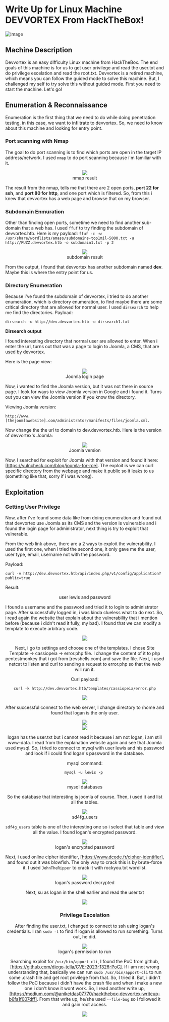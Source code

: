 # Write Up for Linux Machine DEVVORTEX From HackTheBox!

![image](https://github.com/user-attachments/assets/4dd5af75-f9a8-499e-a1e8-31b9dc296b8e)

## Machine Description
Devvortex is an easy difficulty Linux machine from HackTheBox. The end goals of this machine is for us to get user privilege and read the user.txt and do privilege escelation and read the root.txt.
Devvortex is a retired machine, which means you can follow the guided mode to solve this machine. But, I challenged my self to try solve this without guided mode. First you need to start the machine. Let's go!

## Enumeration & Reconnaissance 
Enumeration is the first thing that we need to do while doing penetration testing, in this case, we want to infiltrate to devvortex. So, we need to know about this machine and looking for entry point.

### Port scanning with Nmap
The goal to do port scanning is to find which ports are open in the target IP address/network. I used `nmap` to do port scanning because i'm familiar with it.

<div align="center">
    <img src=https://github.com/user-attachments/assets/6f6f6bb7-1c21-4f07-9397-d97ac44a8778>
</div>


<div align="center">nmap result</div>



The result from the nmap, tells me that there are 2 open ports, **port 22 for ssh**, and **port 80 for http**, and one port which is filtered. So, from this i knew that devvortex has a web page and browse that on my browser.

### Subdomain Enmuration 
Other than finding open ports, sometime we need to find another sub-domain that a web has. I used `ffuf` to try finding the subdomain of devvortex.htb. Here is my payload: `ffuf -c -w /usr/share/wordlists/amass/subdomains-top1mil-5000.txt -u http://FUZZ.devvortex.htb -o subdomain1.txt -p 2`

<div align="center">
    <img src=https://github.com/user-attachments/assets/c3b492fc-f091-4b71-a594-540f36f20248>
</div>


<div align="center">subdomain result</div>



From the output, i found that devvortex has another subdomain named **dev**. Maybe this is where the entry point for us.

### Directory Enumeration
Because i've found the subdomain of devvortex, i tried to do another enumeration, which is directory enumeration, to find maybe there are some critical directory that are allowed for normal user. I used `dirsearch` to help me find the directories.
Payload: 

    dirsearch -u http://dev.devvortex.htb -o dirsearch1.txt

**Dirsearch output**


<div aling="center"
    <img src=https://github.com/user-attachments/assets/9855a7a3-439c-40ac-9ff4-2a3ba50d68ff>
</div>


I found interesting directory that normal user are allowed to enter. When i enter the url, turns out that was a page to login to Joomla, a CMS, that are used by devvortex.

Here is the page view:


<div align="center">
    <img src=https://github.com/user-attachments/assets/6573cd78-0ef0-43a4-bf83-a22131733c16>
</div>


<div align="center">Joomla login page</div>

Now, i wanted to find the Joomla version, but it was not there in source page. I look for ways to view Joomla version in Google and i found it. Turns out you can view the Joomla version if you know the directory.

Viewing Joomla version: 

    http://www.[thejoomlawebsite].com/administrator/manifests/files/joomla.xml.

Now change the the url to domain to dev.devvortex.htb. Here is the version of devvortex's Joomla:

<div align="center">
    <img src=https://github.com/user-attachments/assets/67f3a279-c622-41f8-a89f-f69c4999bf42>
</div>


<div align="center">Joomla version</div>


Now, I searched for exploit for Joomla with that version and found it here: [https://vulncheck.com/blog/joomla-for-rce]. The exploit is we can curl specific directory from the webpage and make it public so it leaks to us (something like that, sorry if i was wrong).

## Exploitation

### Getting User Privilege
Now, after i've found some data like from doing enumeration and found out that devvortex use Joomla as its CMS and the version is vulnerable and i found the login page for administrator, next thing is try to exploit that vulnerable.

From the web link above, there are a 2 ways to exploit the vulnerability. I used the first one, when i tried the second one, it only gave me the user, user type, email, username not with the password.

Payload: 

    curl -v http://dev.devvortex.htb/api/index.php/v1/config/application?public=true

Result:

<div align="center"
    <img src=https://github.com/user-attachments/assets/fe3f4e00-ae69-44d7-afd4-9165d38c76d4>
</div>


<div align="center">user lewis and password</div>


I found a username and the password and tried it to login to administrator page. After successfully logged in, i was kinda clueless what to do next. So, i read again the website that explain about the vulnerability that i mention before (because i didn't read it fully, my bad). I found that we can modify a template to execute arbitrary code.


<div align="center">
    <img src=https://github.com/user-attachments/assets/065a13e7-c327-4626-8b55-d56ade97a148"
</div>



Next, i go to settings and choose one of the templates. I chose Site Template -> cassiopeia -> error.php file. I change the content of it to php pentestmonkey that i got from [revshells.com] and save the file. Next, i used netcat to listen and curl to sending a request to error.php so that the web will run it.

Curl payload: 

    curl -k http://dev.devvortex.htb/templates/cassiopeia/error.php


<div algin="center">
    <img src=https://github.com/user-attachments/assets/450dce9b-59fa-488c-9f5d-06c811fee2c5>
</div>



After successful connect to the web server, I change directory to /home and found that logan is the only user.


<div align="center">
    <img src=https://github.com/user-attachments/assets/3175333a-3872-491f-bb8c-b74bea535c86>
</div>



<div align="center">
    <img src=https://github.com/user-attachments/assets/c714cc63-61ac-425a-8254-dd4615d95723>
</div>



logan has the user.txt but i cannot read it because i am not logan, i am still www-data. I read from the explanation website again and see that Joomla used mysql. So, i tried to connect to mysql with user lewis and his password and look if i could find logan's password in the database.

mysql command: 

    mysql -u lewis -p 

<div align="center">
    <img src=https://github.com/user-attachments/assets/9d1cea69-2a2d-4a4f-9778-ad8fff0f125b>
</div>


<div align="center">mysql databases</div>


So the database that interesting is joomla of course. Then, i used it and list all the tables.



<div align="center">
    <img src=https://github.com/user-attachments/assets/3fdca95f-49ab-4e95-92a5-2a9024150969>
</div>



<div align="center">sd4fg_users</div>

`sdf4g_users` table is one of the interesting one so i select that table and view all the value. I found logan's encrypted password.



<div align="center">
    <img src=https://github.com/user-attachments/assets/ec17184f-c6cd-48d0-9033-a13c905cdddd>
</div>


<div align="center">logan's encrypted password</div>



Next, i used online cipher identifier, [https://www.dcode.fr/cipher-identifier], and found out it was blowfish. The only way to crack this is by brute-force it.
I used `JohnTheRipper` to crack it with rockyou.txt wordlist. 


<div align="center">
    <img src=https://github.com/user-attachments/assets/84c332d9-ff98-43db-a8bc-8608d690d617>
</div>


<div align="center">logan's password decrypted</div>



Next, su as logan in the shell earlier and read the user.txt


<div align="center">
    <img src=https://github.com/user-attachments/assets/61fa3bf7-7f28-4999-8503-cd65123d3e7f>
</div>



### Privilege Escelation

After finding the user.txt, i changed to connect to ssh using logan's credentials. I ran `sudo -l` to find if logan is allowed to run something. Turns out, he did.


<div align="center">
    <img src=https://github.com/user-attachments/assets/f964a301-298d-484b-bea0-0c72cba8cdb9>
</div>


<div align="center">logan's permission to run</div>

Searching exploit for `/usr/bin/apport-cli`, I found the PoC from github, [https://github.com/diego-tella/CVE-2023-1326-PoC]. If i am not wrong understanding that, basically we can run `sudo /usr/bin/apport-cli` to run some .crash file and get root privilege from that. So, I tried it. But, i didn't follow the PoC because i didn't have the crash file and when i make a new one i don't know it wont work.
So, I read another write up, [https://medium.com/@aniketdas07770/hackthebox-devvortex-writeup-b6fa1f007dff]. From that write up, he/she used `--file-bug` so i followed it and gain root access.


<div align="center">
    <img src=https://github.com/user-attachments/assets/ab2863f2-e3cb-4154-96e4-9242fb908e78>
</div>


<div align="center>root.txt</div>



Thank you for **Aniket Das** for the write up you help me did the privilege escelation when i couldn't figure out why i can't do the exploit following the PoC.

Okay, that's all. Thank you for reading!.











